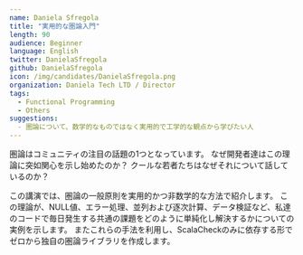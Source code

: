 ```yaml
---
name: Daniela Sfregola
title: "実用的な圏論入門"
length: 90
audience: Beginner
language: English
twitter: DanielaSfregola
github: DanielaSfregola
icon: /img/candidates/DanielaSfregola.png
organization: Daniela Tech LTD / Director
tags:
  - Functional Programming
  - Others
suggestions:
  - 圏論について、数学的なものではなく実用的で工学的な観点から学びたい人
---
```

圏論はコミュニティの注目の話題の1つとなっています。 なぜ開発者達はこの理論に突如関心を示し始めたのか？ クールな若者たちはなぜそれについて話しているのか？

この講演では、圏論の一般原則を実用的かつ非数学的な方法で紹介します。
この理論が、NULL値、エラー処理、並列および逐次計算、データ検証など、私達のコードで毎日発生する共通の課題をどのように単純化し解決するかについての実例を示します。
またこれらの手法を利用し、ScalaCheckのみに依存する形でゼロから独自の圏論ライブラリを作成します。
